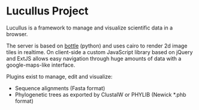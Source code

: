 Lucullus Project
================

Lucullus is a framework to manage and visualize scientific data in a browser.

The server is based on [bottle](http://bottle.paws.de) (python) and uses cairo to render 2d image tiles in realtime. On client-side a custom JavaScript library based on jQuery and ExtJS allows easy navigation through huge amounts of data with a google-maps-like interface.

Plugins exist to manage, edit and visualize:

*   Sequence alignments (Fasta format)
*   Phylogenetic trees as exported by ClustalW or PHYLIB (Newick *.phb format)

